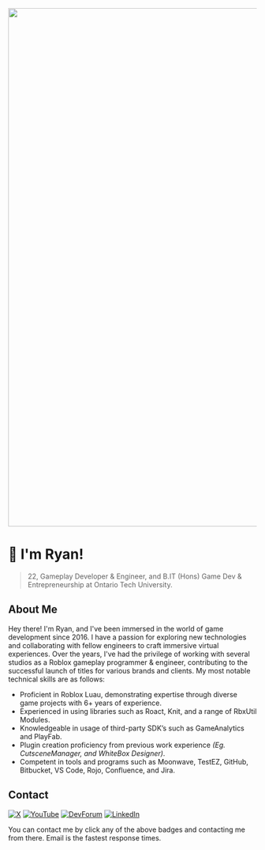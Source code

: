<img src="https://github.com/RyanChang25/RyanChang25/assets/56273820/0c2e7a07-5719-4f72-a0d5-0a46b294c96b" width="1048">

# :wave: I'm Ryan!

> 22, Gameplay Developer & Engineer, and B.IT (Hons) Game Dev & Entrepreneurship at Ontario Tech University. 

## About Me

Hey there! I'm Ryan, and I've been immersed in the world of game development since 2016. I have a passion for exploring new technologies and collaborating with fellow engineers to craft immersive virtual experiences. Over the years, I've had the privilege of working with several studios as a Roblox gameplay programmer & engineer, contributing to the successful launch of titles for various brands and clients. My most notable technical skills are as follows:

- Proficient in Roblox Luau, demonstrating expertise through diverse game projects with 6+ years of experience.
- Experienced in using libraries such as Roact, Knit, and a range of RbxUtil Modules.
- Knowledgeable in usage of third-party SDK’s such as GameAnalytics and PlayFab.
- Plugin creation proficiency from previous work experience *(Eg. CutsceneManager, and WhiteBox Designer)*.
- Competent in tools and programs such as Moonwave, TestEZ, GitHub, Bitbucket, VS Code, Rojo, Confluence, and Jira.

## Contact

[![X](https://img.shields.io/badge/X-black?logo=x&logoColor=white&style=for-the-badge)](https://twitter.com/Ryanisawesome25)
[![YouTube](https://img.shields.io/badge/youtube-ff0000?logo=youtube&logoColor=white&style=for-the-badge)](https://www.youtube.com/channel/UC2FwZHMBgVPL4-abTm8qN5g)
[![DevForum](https://img.shields.io/badge/DevForum-00a0ff?logo=robloxstudio&logoColor=white&style=for-the-badge)](https://devforum.roblox.com/u/ryanisawesome25)
[![LinkedIn](https://img.shields.io/badge/LinkedIn-0077B5?style=for-the-badge&logo=linkedin&logoColor=white)](https://www.linkedin.com/in/ryan-chang-7713221a2/)

You can contact me by click any of the above badges and contacting me from there. Email is the fastest response times.
